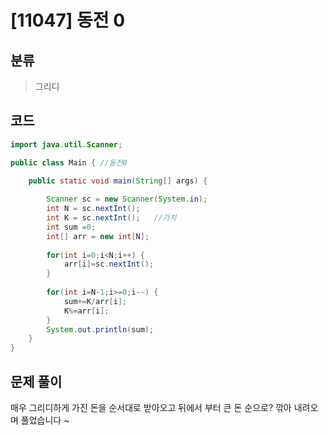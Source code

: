 # [11047] 동전 0

## 분류
> 그리디

## 코드
```java
import java.util.Scanner;

public class Main {	//동전0

	public static void main(String[] args) {
		
		Scanner sc = new Scanner(System.in);
		int N = sc.nextInt();
		int K = sc.nextInt();	//가치
		int sum =0;
		int[] arr = new int[N];
		
		for(int i=0;i<N;i++) {
			arr[i]=sc.nextInt();
		}
		
		for(int i=N-1;i>=0;i--) {
			sum+=K/arr[i];
			K%=arr[i];
		}
		System.out.println(sum);
	}
}

```

## 문제 풀이
매우 그리디하게 가진 돈을 순서대로 받아오고 뒤에서 부터 큰 돈 순으로? 깎아 내려오며 풀었습니다 ~